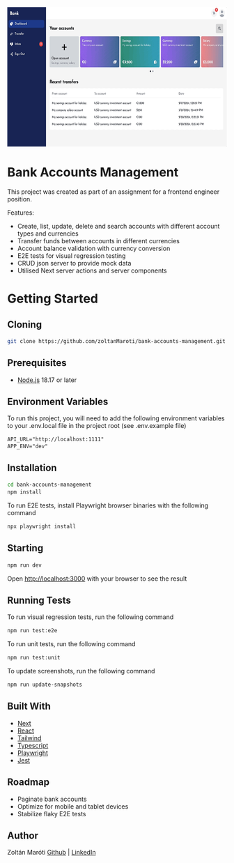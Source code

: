 <img src="./public/images/bank-accounts-management.gif" width="640" height="320" />

# Bank Accounts Management

This project was created as part of an assignment for a frontend engineer position.

Features:

-   Create, list, update, delete and search accounts with different account types and currencies
-   Transfer funds between accounts in different currencies
-   Account balance validation with currency conversion
-   E2E tests for visual regression testing
-   CRUD json server to provide mock data
-   Utilised Next server actions and server components

# Getting Started

## Cloning

```bash
git clone https://github.com/zoltanMaroti/bank-accounts-management.git
```

## Prerequisites

-   [Node.js](https://nodejs.org/) 18.17 or later

## Environment Variables

To run this project, you will need to add the following environment variables to your .env.local file in the project root (see .env.example file)

```
API_URL="http://localhost:1111"
APP_ENV="dev"
```

## Installation

```bash
cd bank-accounts-management
npm install
```

To run E2E tests, install Playwright browser binaries with the following command

```bash
npx playwright install
```

## Starting

```bash
npm run dev
```

Open [http://localhost:3000](http://localhost:3000) with your browser to see the result

## Running Tests

To run visual regression tests, run the following command

```bash
npm run test:e2e
```

To run unit tests, run the following command

```bash
npm run test:unit
```

To update screenshots, run the following command

```bash
npm run update-snapshots
```

## Built With

-   [Next](https://nextjs.org/)
-   [React](https://react.dev/)
-   [Tailwind](https://tailwindcss.com/)
-   [Typescript](https://www.typescriptlang.org/)
-   [Playwright](https://playwright.dev/)
-   [Jest](https://jestjs.io/)

## Roadmap

-   Paginate bank accounts
-   Optimize for mobile and tablet devices
-   Stabilize flaky E2E tests

## Author

Zoltán Maróti [Github](https://www.github.com/zoltanMaroti) | [LinkedIn](https://www.linkedin.com/in/zoltan-maroti/)
